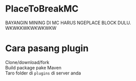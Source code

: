 # PlaceToBreakMC
BAYANGIN MINING DI MC HARUS NGEPLACE BLOCK DULU. WKWKKWKWKWKWKW

# Cara pasang plugin
Clone/download/fork <br/>
Build package pake Maven <br/>
Taro folder di ```plugins``` di server anda<br/>

